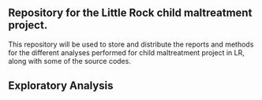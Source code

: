 ## Repository for the Little Rock child maltreatment project. 

This repository will be used to store and distribute the reports and methods for the different analyses performed for child maltreatment project in LR, along with some of the source codes. 


## Exploratory Analysis 

## 

